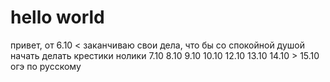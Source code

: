 # hello world
привет, от 
6.10 < заканчиваю свои дела, что бы со спокойной душой начать делать крестики нолики
7.10
8.10
9.10
10.10
12.10
13.10
14.10 >
15.10 огэ по русскому

